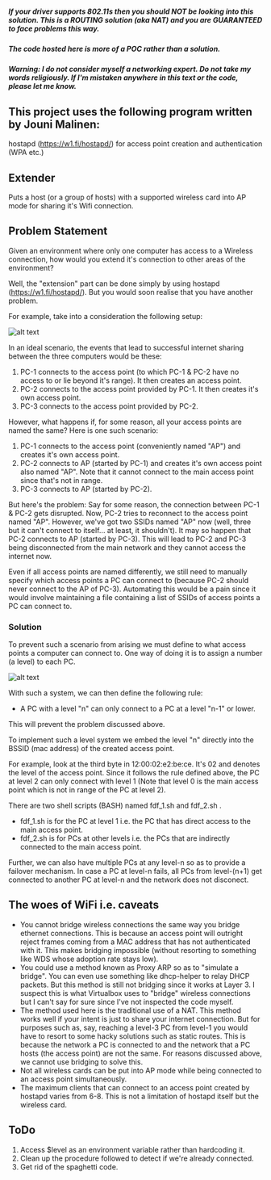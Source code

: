##### If your driver supports 802.11s then you should _NOT_ be looking into this solution. This is a ROUTING solution (aka NAT) and you are _GUARANTEED_ to face problems this way.

##### The code hosted here is more of a POC rather than a solution.

##### Warning: I do not consider myself a networking expert. Do not take my words religiously. If I'm mistaken anywhere in this text or the code, please let me know.

## This project uses the following program written by Jouni Malinen:
hostapd (https://w1.fi/hostapd/) for access point creation and authentication (WPA etc.)

## Extender
Puts a host (or a group of hosts) with a supported wireless card into AP mode for sharing it's Wifi connection. 

## Problem Statement
  Given an environment where only one computer has access to a Wireless connection, how would you extend it's connection to other areas of the environment?
  
  Well, the "extension" part can be done simply by using hostapd (https://w1.fi/hostapd/). But you would soon realise that you have another problem.
  
  For example, take into a consideration the following setup: 
  
  ![alt text](https://i.imgur.com/Wk304Wa.png)
  
  In an ideal scenario, the events that lead to successful internet sharing between the three computers would be these: 
  
  1. PC-1 connects to the access point (to which PC-1 & PC-2 have no access to or lie beyond it's range). It then creates an access point.
  2. PC-2 connects to the access point provided by PC-1. It then creates it's own access point.
  3. PC-3 connects to the access point provided by PC-2.
  
  However, what happens if, for some reason, all your access points are named the same? Here is one such scenario:
  
  1. PC-1 connects to the access point (conveniently named "AP") and creates it's own access point.
  2. PC-2 connects to AP (started by PC-1) and creates it's own access point also named "AP". Note that it cannot connect to the main access point since that's not in range.
  3. PC-3 connects to AP (started by PC-2).
  
  But here's the problem: Say for some reason, the connection between PC-1 & PC-2 gets disrupted. Now, PC-2 tries to reconnect to the access point named "AP". However, we've got two SSIDs named "AP" now (well, three but it can't connect to itself... at least, it shouldn't). It may so happen that PC-2 connects to AP (started by PC-3). This will lead to PC-2 and PC-3 being disconnected from the main network and they cannot access the internet now.
  
Even if all access points are named differently, we still need to manually specify which access points a PC can connect to (because PC-2 should never connect to the AP of PC-3). Automating this would be a pain since it would involve maintaining a file containing a list of SSIDs of access points a PC can connect to. 
  
### Solution

To prevent such a scenario from arising we must define to what access points a computer can connect to. One way of doing it is to assign a number (a level) to each PC.

![alt text](https://i.imgur.com/X21p2Fm.png)

With such a system, we can then define the following rule:

* A PC with a level "n" can only connect to a PC at a level "n-1" or lower.
  
This will prevent the problem discussed above.

To implement such a level system we embed the level "n" directly into the BSSID (mac address) of the created access point.

For example, look at the third byte in 12:00:02:e2:be:ce. It's 02 and denotes the level of the access point. Since it follows the rule defined above, the PC at level 2 can only connect with level 1 (Note that level 0 is the main access point which is not in range of the PC at level 2).

There are two shell scripts (BASH) named fdf_1.sh and fdf_2.sh .
* fdf_1.sh is for the PC at level 1 i.e. the PC that has direct access to the main access point.
* fdf_2.sh is for PCs at other levels i.e. the PCs that are indirectly connected to the main access point.

Further, we can also have multiple PCs at any level-n so as to provide a failover mechanism. In case a PC at level-n fails, all PCs from level-(n+1) get connected to another PC at level-n and the network does not disconect.

## The woes of WiFi i.e. caveats
* You cannot bridge wireless connections the same way you bridge ethernet connections. This is because an access point will outright reject frames coming from a MAC address that has not authenticated with it. This makes bridging impossible (without resorting to something like WDS whose adoption rate stays low).
* You could use a method known as Proxy ARP so as to "simulate a bridge". You can even use something like dhcp-helper to relay DHCP packets. But this method is still not bridging since it works at Layer 3. I suspect this is what Virtualbox uses to "bridge" wireless connections but I can't say for sure since I've not inspected the code myself.
* The method used here is the traditional use of a NAT. This method works well if your intent is just to share your internet connection. But for purposes such as, say, reaching a level-3 PC from level-1 you would have to resort to some hacky solutions such as static routes. This is because the network a PC is connected to and the network that a PC hosts (the access point) are not the same. For reasons discussed above, we cannot use bridging to solve this.
* Not all wireless cards can be put into AP mode while being connected to an access point simultaneously.
* The maximum clients that can connect to an access point created by hostapd varies from 6-8. This is not a limitation of hostapd itself but the wireless card.

## ToDo
1. Access $level as an environment variable rather than hardcoding it.
2. Clean up the procedure followed to detect if we're already connected.
3. Get rid of the spaghetti code.

